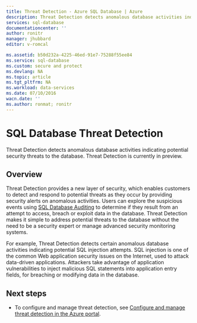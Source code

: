 ```yaml
---
title: Threat Detection - Azure SQL Database | Azure
description: Threat Detection detects anomalous database activities indicating potential security threats to the database.
services: sql-database
documentationcenter: ''
author: ronitr
manager: jhubbard
editor: v-romcal

ms.assetid: b50d232a-4225-46ed-91e7-75288f55ee84
ms.service: sql-database
ms.custom: secure and protect
ms.devlang: NA
ms.topic: article
ms.tgt_pltfrm: NA
ms.workload: data-services
ms.date: 07/10/2016
wacn.date: ''
ms.author: ronmat; ronitr
---
```


# SQL Database Threat Detection

Threat Detection detects anomalous database activities indicating potential security threats to the database.  Threat Detection is currently in preview.

## Overview

Threat Detection provides a new layer of security, which enables customers to detect and respond to potential threats as they occur by providing security alerts on anomalous activities.  Users can explore the suspicious events using [SQL Database Auditing](./sql-database-auditing.md) to determine if they result from an attempt to access, breach or exploit data in the database.
Threat Detection makes it simple to address potential threats to the database without the need to be a security expert or manage advanced security monitoring systems.

For example, Threat Detection detects certain anomalous database activities indicating potential SQL injection attempts. SQL injection is one of the common Web application security issues on the Internet, used to attack data-driven applications. Attackers take advantage of application vulnerabilities to inject malicious SQL statements into application entry fields, for breaching or modifying data in the database.

## Next steps

* To configure and manage threat detection, see [Configure and manage threat detection in the Azure portal](./sql-database-threat-detection-portal.md).